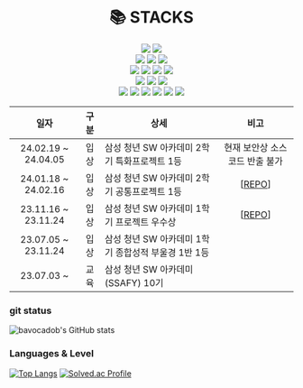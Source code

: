 <div align=center><h1>📚 STACKS</h1></div>
<div align=center> 
  <img src="https://img.shields.io/badge/java-007396?style=for-the-badge&logo=java&logoColor=white"> 
  <img src="https://img.shields.io/badge/python-3776AB?style=for-the-badge&logo=python&logoColor=white"> 
  <br>
  
  <img src="https://img.shields.io/badge/html5-E34F26?style=for-the-badge&logo=html5&logoColor=white"> 
  <img src="https://img.shields.io/badge/css-1572B6?style=for-the-badge&logo=css3&logoColor=white"> 
  <img src="https://img.shields.io/badge/javascript-F7DF1E?style=for-the-badge&logo=javascript&logoColor=black"> 
  <br>
  
  <img src="https://img.shields.io/badge/mysql-4479A1?style=for-the-badge&logo=mysql&logoColor=white"> 
  <img src="https://img.shields.io/badge/mariaDB-003545?style=for-the-badge&logo=mariaDB&logoColor=white"> 
  <img src="https://img.shields.io/badge/react-61DAFB?style=for-the-badge&logo=react&logoColor=black"> 
  <img src="https://img.shields.io/badge/vue.js-4FC08D?style=for-the-badge&logo=vue.js&logoColor=white"> 
  <br>
  
  <img src="https://img.shields.io/badge/node.js-339933?style=for-the-badge&logo=Node.js&logoColor=white">
  <img src="https://img.shields.io/badge/spring-6DB33F?style=for-the-badge&logo=spring&logoColor=white"> 
  <img src="https://img.shields.io/badge/django-092E20?style=for-the-badge&logo=django&logoColor=white">
  <br>


  <img src="https://img.shields.io/badge/linux-FCC624?style=for-the-badge&logo=linux&logoColor=black"> 
  <img src="https://img.shields.io/badge/amazonaws-232F3E?style=for-the-badge&logo=amazonaws&logoColor=white"> 
  <img src="https://img.shields.io/badge/docker-2496ED?style=for-the-badge&logo=docker&logoColor=white"> 
  <img src="https://img.shields.io/badge/jenkins-D24939?style=for-the-badge&logo=jenkins&logoColor=white"> 
  
  <img src="https://img.shields.io/badge/git-F05032?style=for-the-badge&logo=git&logoColor=white">
  <img src="https://img.shields.io/badge/jira-0052CC?style=for-the-badge&logo=jira&logoColor=white">
  <br>

</div>

| 일자 | 구분 | 상세 | 비고 |
| :---: | :---: | ------ | :--: |
| 24.02.19 ~ 24.04.05 | 입상 | 삼성 청년 SW 아카데미 2학기 특화프로젝트 1등 | 현재 보안상 소스코드 반출 불가 | 
| 24.01.18 ~ 24.02.16 | 입상 | 삼성 청년 SW 아카데미 2학기 공통프로젝트 1등 | [[REPO](https://github.com/bavocadob/7lans)] | 
| 23.11.16 ~ 23.11.24 | 입상 | 삼성 청년 SW 아카데미 1학기 프로젝트 우수상 | [[REPO](https://github.com/bavocadob/bavopeng)] | 
| 23.07.05 ~ 23.11.24 | 입상 | 삼성 청년 SW 아카데미 1학기 종합성적 부울경 1반 1등 |  | 
| 23.07.03 ~  | 교육 | 삼성 청년 SW 아카데미(SSAFY) 10기 |  | 

### git status
![bavocadob's GitHub stats](https://github-readme-stats.vercel.app/api?username=bavocadob&count_private=true&show_icons=true&theme=blueberry&hide_border=false&hide=issues)

### Languages & Level
[![Top Langs](https://github-readme-stats.vercel.app/api/top-langs/?username=bavocadob&layout=compact&theme=blueberry)](https://github.com/anuraghazra/github-readme-stats)
[![Solved.ac Profile](http://mazassumnida.wtf/api/generate_badge?boj=bavocado1031)](https://solved.ac/bavocado1031)
